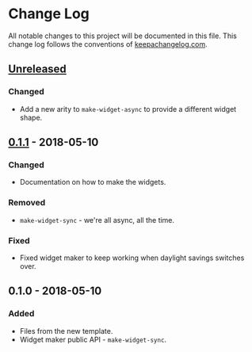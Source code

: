 # Change Log
All notable changes to this project will be documented in this file. This change log follows the conventions of [keepachangelog.com](http://keepachangelog.com/).

## [Unreleased]
### Changed
- Add a new arity to `make-widget-async` to provide a different widget shape.

## [0.1.1] - 2018-05-10
### Changed
- Documentation on how to make the widgets.

### Removed
- `make-widget-sync` - we're all async, all the time.

### Fixed
- Fixed widget maker to keep working when daylight savings switches over.

## 0.1.0 - 2018-05-10
### Added
- Files from the new template.
- Widget maker public API - `make-widget-sync`.

[Unreleased]: https://github.com/your-name/simanneal/compare/0.1.1...HEAD
[0.1.1]: https://github.com/your-name/simanneal/compare/0.1.0...0.1.1
